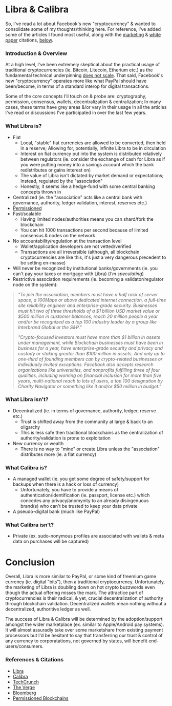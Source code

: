 # Libra & Calibra

So, I've read a lot about Facebook's new "cryptocurrency" & wanted to consolidate some of my thoughts/thinking here. For reference, I've added some of the articles I found most useful, along with the [marketing][1] & [white paper][2] citations, [below](#references--citations).

### Introduction & Overview
At a high level, I've been extremely skeptical about the practical usage of traditional cryptocurrencies (ie. Bitcoin, Litecoin, Etherium etc.) as the fundamental technical underpinning [does not scale](https://www.youtube.com/watch?v=s2XHyzPA9Zc). That said, Facebook's new "cryptocurrency" operates more like what PayPal should have been/become, in terms of a standard interop for digital transactions.

Some of the core concepts I'll touch on & probe are: cryptography, permission, consensus, wallets, decentralization & centralization; In many cases, these terms have grey areas &/or vary in their usage in all the articles I've read or discussions I've participated in over the last few years.

### What Libra is?
- Fiat 
  - Local, "stable" fiat currencies are allowed to be converted, then held in a reserve; Allowing for, potentially, infinite Libra to be in circulation
  - Interest on fiat currency put into the system is distributed relatively between regulators (ie. consider the exchange of cash for Libra as if you were putting money into a savings account which the bank redistributes or gains interest on)
  - The value of Libra isn't dictated by market demand or expectations; Instead, regulated by the "association"
  - Honestly, it seems like a hedge-fund with some central banking concepts thrown in
- Centralized (ie. the "association" acts like a central bank with governance, authority, ledger validation, interest, reserves etc.)
- [Permissioned](6)
- Fast/scalable
  - Having limited nodes/authorities means you can shard/fork the blockchain
  - You can hit 1000 transactions per second because of limited consensus & nodes on the network 
- No accountability/regulation at the transaction level
  - Wallet/application developers are not vetted/verified
  - Transactions are all irreversible (although, all blockchain cryptocurrencies are like this, it's just a very dangerous precedent to be setting en-masse)
- Will never be recognized by institutional banks/governments (ie. you can't pay your taxes or mortgage with Libra) (*I'm speculating*)
- Restrictive association requirements (ie. becoming a validator/regulator node on the system):

> *"To join the association, members must have a half rack of server space, a 100Mbps or above dedicated internet connection, a full-time site reliability engineer and enterprise-grade security. Businesses must hit two of three thresholds of a $1 billion USD market value or $500 million in customer balances, reach 20 million people a year and/or be recognized as a top 100 industry leader by a group like Interbrand Global or the S&P."*
>
> *"Crypto-focused investors must have more than $1 billion in assets under management, while Blockchain businesses must have been in business for a year, have enterprise-grade security and privacy and custody or staking greater than $100 million in assets. And only up to one-third of founding members can by crypto-related businesses or individually invited exceptions. Facebook also accepts research organizations like universities, and nonprofits fulfilling three of four qualities, including working on financial inclusion for more than five years, multi-national reach to lots of users, a top 100 designation by Charity Navigator or something like it and/or $50 million in budget."*

### What Libra isn't?
- Decentralized (ie. in terms of governance, authority, ledger, reserve etc.)
  - Trust is shifted away from the community at large & back to an oligarchy
  - This is less safe then traditional blockchains as the centralization of authority/validation is prone to exploitation
- New currency or wealth
  - There is no way to "mine" or create Libra unless the "association" distributes more (ie. a fiat currency) 

### What Calibra is?
- A managed wallet (ie. you get some degree of safety/support for backups when there is a hack or loss of currency)
  - Unfortunately, you have to provide a means of authentication/identification (ie. passport, license etc.) which concedes any privacy/anomynity to an already disingenuous brand(s) who can't be trusted to keep your data private
- A pseudo-digital bank (much like PayPal)

### What Calibra isn't?
- Private (ex. sudo-nonymous profiles are associated with wallets & meta data on purchases will be captured)

# Conclusion

Overall, Libra is more similar to PayPal, or some kind of freemium game currency (ie. digital "bits"), then a traditional cryptocurrency. Unfortunately, the marketing of Libra is doubling down on hot crypto buzzwords even though the actual offering misses the mark. The attractice part of cryptocurrencies is their radical, & yet, crucial decentralization of authority through blockchain validation. Decentralized wallets mean nothing without a decentralized, authoritive ledger as well.

The success of Libra & Calibra will be determined by the adoption/support amongst the wider marketplace (ex. similar to Apple/Android pay systems). It will almost assuradly take over some marketshare from existing payment processors but I'd be hesitant to say that transferring our trust & control of any currency to corporatations, not governed by states, will benefit end-users/consumers.

### References & Citations
- [Libra][1]
- [Calibra][2]
- [TechCrunch][3]
- [The Verge][4]
- [Bloomberg][5]
- [Permissioned Blockchains][6]

[1]: https://libra.org/
[2]: https://calibra.com/
[3]: https://techcrunch.com/2019/06/18/facebook-libra/
[4]: https://www.theverge.com/2019/6/26/18716326/facebook-libra-cryptocurrency-blockchain-irs-starbucks
[5]: https://www.bloomberg.com/news/articles/2019-06-18/better-than-bitcoin-facebook-unveils-libra-cryptocurrency
[6]: https://www.investopedia.com/terms/p/permissioned-blockchains.asp
